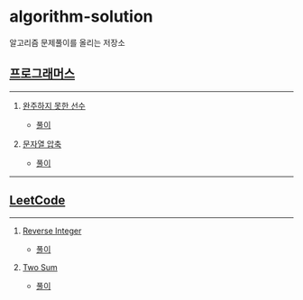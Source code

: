 # algorithm-solution

알고리즘 문제풀이를 올리는 저장소

## [프로그래머스](https://programmers.co.kr/)

---

1. [완주하지 못한 선수](https://programmers.co.kr/learn/courses/30/lessons/42576)
   - [풀이](https://github.com/ksundong/algorithm-solution/blob/master/src/main/java/dev/idion/programmers/incompleteplayer/Solution.java)

2. [문자열 압축](https://programmers.co.kr/learn/courses/30/lessons/60057)
   - [풀이]()

---

## [LeetCode](https://leetcode.com/)

---

1. [Reverse Integer](https://leetcode.com/problems/reverse-integer/)
   - [풀이](https://github.com/ksundong/algorithm-solution/blob/master/src/main/java/dev/idion/leetcode/reverseinteger/Solution.java)

2. [Two Sum](https://leetcode.com/problems/two-sum/)
   - [풀이]()